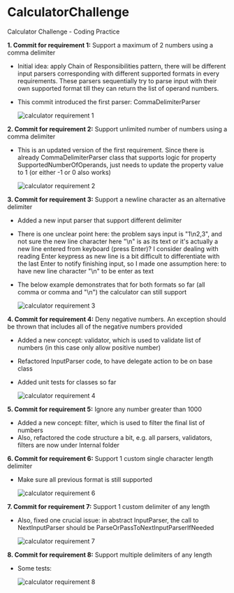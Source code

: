 # CalculatorChallenge
Calculator Challenge - Coding Practice

**1. Commit for requirement 1:** Support a maximum of 2 numbers using a comma delimiter
  * Initial idea: apply Chain of Responsibilities pattern, there will be different input parsers corresponding with different supported formats in every requirements. These parsers sequentially try to parse input with their own supported format till they can return the list of operand numbers.
  * This commit introduced the first parser: CommaDelimiterParser
  
    ![calculator requirement 1](https://i.ibb.co/b6NFg1k/calculator-1.png)

**2. Commit for requirement 2:** Support unlimited number of numbers using a comma delimiter
  * This is an updated version of the first requirement. Since there is already CommaDelimiterParser class that supports logic for property SupportedNumberOfOperands, just needs to update the property value to 1 (or either -1 or 0 also works)
  
     ![calculator requirement 2](https://i.ibb.co/SnT7mnp/calculator-2.png)
     
   
**3. Commit for requirement 3:** Support a newline character as an alternative delimiter
  * Added a new input parser that support different delimiter
  * There is one unclear point here: the problem says input is "1\n2,3", and not sure the new line character here "\n" is as its text or it's actually a new line entered from keyboard (press Enter)? I consider dealing with reading Enter keypress as new line is a bit difficult to differentiate with the last Enter to notify finishing input, so I made one assumption here: to have new line character "\n" to be enter as text 
  * The below example demonstrates that for both formats so far (all comma or comma and "\n") the calculator can still support
  
    ![calculator requirement 3](https://i.ibb.co/gRbnGcP/calculator-3.png)
  
  **4. Commit for requirement 4:** Deny negative numbers. An exception should be thrown that includes all of the negative numbers provided
  * Added a new concept: validator, which is used to validate list of numbers (in this case only allow positive number)
  * Refactored InputParser code, to have delegate action to be on base class
  * Added unit tests for classes so far
  
     ![calculator requirement 4](https://i.ibb.co/JsHMSdf/calculator-4.png)
  
  **5. Commit for requirement 5:** Ignore any number greater than 1000
  * Added a new concept: filter, which is used to filter the final list of numbers
  * Also, refactored the code structure a bit, e.g. all parsers, validators, filters are now under Internal folder
  
  **6. Commit for requirement 6:** Support 1 custom single character length delimiter
  * Make sure all previous format is still supported
  
     ![calculator requirement 6](https://i.ibb.co/dJXthSc/calculator-6.png)
     
  **7. Commit for requirement 7:** Support 1 custom delimiter of any length
  * Also, fixed one crucial issue: in abstract InputParser, the call to NextInputParser should be ParseOrPassToNextInputParserIfNeeded
  
     ![calculator requirement 7](https://i.ibb.co/FDvxvqY/calculator-7.png)
  
  **8. Commit for requirement 8:** Support multiple delimiters of any length
  * Some tests:
  
       ![calculator requirement 8](https://i.ibb.co/t48BTvm/calculator-8.png)
       
     
  
